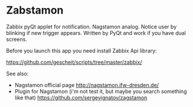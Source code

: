 Zabstamon
=========

Zabbix pyQt applet for notification. Nagstamon analog.
Notice user by blinking if new trigger appears.
Written by PyQt and work if you have dual screens.

Before you launch this app you need install Zabbix Api library:

https://github.com/gescheit/scripts/tree/master/zabbix/

See also:
- Nagstamon official page http://nagstamon.ifw-dresden.de/
- Plugin for Nagstamon (i'm not test it, but maybe you search something like that) https://github.com/sergeyignatov/zagstamon
